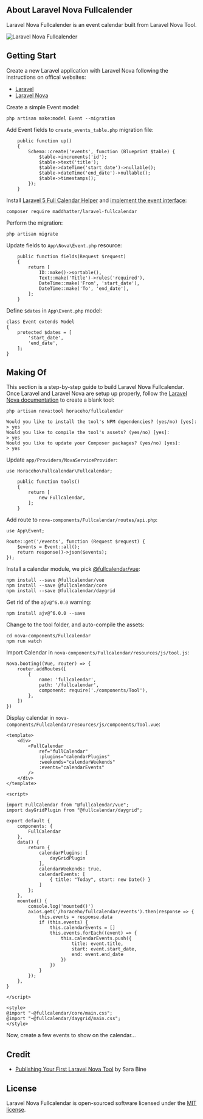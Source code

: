 ## About Laravel Nova Fullcalender
Laravel Nova Fullcalender is an event calendar built from Laravel Nova Tool.

![Laravel Nova Fullcalender](https://raw.githubusercontent.com/horaceho/laravel-fullcalendar/master/resources/images/nova-fullcalendar.png)

## Getting Start
Create a new Laravel application with Laravel Nova following the instructions on offical websites:
- [Laravel](https://laravel.com/docs/master)
- [Laravel Nova](https://nova.laravel.com/docs/)

Create a simple Event model:
````
php artisan make:model Event --migration
````
Add Event fields to ````create_events_table.php```` migration file:
````
    public function up()
    {
        Schema::create('events', function (Blueprint $table) {
            $table->increments('id');
            $table->text('title');
            $table->dateTime('start_date')->nullable();
            $table->dateTime('end_date')->nullable();
            $table->timestamps();
        });
    }
````
Install [Laravel 5 Full Calendar Helper](https://github.com/maddhatter/laravel-fullcalendar) and [implement the event interface](https://github.com/maddhatter/laravel-fullcalendar):
````
composer require maddhatter/laravel-fullcalendar
````
Perform the migration:
````
php artisan migrate
````
Update fields to ````App\Nova\Event.php```` resource:
````
    public function fields(Request $request)
    {
        return [
            ID::make()->sortable(),
            Text::make('Title')->rules('required'),
            DateTime::make('From', 'start_date'),
            DateTime::make('To', 'end_date'),
        ];
    }
````
Define ````$dates```` in ````App\Event.php```` model:
````
class Event extends Model
{
    protected $dates = [
        'start_date',
        'end_date',
    ];
}
````

## Making Of
This section is a step-by-step guide to build Laravel Nova Fullcalendar. Once Laravel and Laravel Nova are setup up properly, follow the [Laravel Nova documentation](https://nova.laravel.com/docs/) to create a blank tool:
````
php artisan nova:tool horaceho/fullcalendar

Would you like to install the tool's NPM dependencies? (yes/no) [yes]:
> yes
Would you like to compile the tool's assets? (yes/no) [yes]:
> yes
Would you like to update your Composer packages? (yes/no) [yes]:
> yes
````
Update ````app/Providers/NovaServiceProvider````:
````
use Horaceho\Fullcalendar\Fullcalendar;

    public function tools()
    {
        return [
            new Fullcalendar,
        ];
    }
````
Add route to ````nova-components/Fullcalendar/routes/api.php````:
````
use App\Event;

Route::get('/events', function (Request $request) {
    $events = Event::all();
    return response()->json($events);
});
````
Install a calendar module, we pick [@fullcalendar/vue](https://fullcalendar.io/docs/vue):
````
npm install --save @fullcalendar/vue
npm install --save @fullcalendar/core
npm install --save @fullcalendar/daygrid
````
Get rid of the ````ajv@^6.0.0```` warning:
````
npm install ajv@^6.0.0 --save
````
Change to the tool folder, and auto-compile the assets:
````
cd nova-components/Fullcalendar
npm run watch
````
Import Calendar in ````nova-components/Fullcalendar/resources/js/tool.js````:
````
Nova.booting((Vue, router) => {
    router.addRoutes([
        {
            name: 'fullcalendar',
            path: '/fullcalendar',
            component: require('./components/Tool'),
        },
    ])
})
````
Display calendar in ````nova-components/Fullcalendar/resources/js/components/Tool.vue````:
````
<template>
    <div>
        <FullCalendar 
            ref="fullCalendar" 
            :plugins="calendarPlugins"
            :weekends="calendarWeekends"
            :events="calendarEvents"
        />
    </div>
</template>

<script>

import FullCalendar from "@fullcalendar/vue";
import dayGridPlugin from "@fullcalendar/daygrid";

export default {
    components: {
        FullCalendar
    },
    data() {
        return {
            calendarPlugins: [
                dayGridPlugin
            ],
            calendarWeekends: true,
            calendarEvents: [
                { title: "Today", start: new Date() }
            ]
        };
    },
    mounted() {
        console.log('mounted()')
        axios.get('/horaceho/fullcalendar/events').then(response => {
            this.events = response.data
            if (this.events) {
                this.calendarEvents = []
                this.events.forEach((event) => {
                    this.calendarEvents.push({
                        title: event.title,
                        start: event.start_date,
                        end: event.end_date
                    })
                })
            }
        });
    },
}

</script>

<style>
@import "~@fullcalendar/core/main.css";
@import "~@fullcalendar/daygrid/main.css";
</style>

````
Now, create a few events to show on the calendar...

## Credit
- [Publishing Your First Laravel Nova Tool](https://tighten.co/blog/publishing-your-first-laravel-nova-tool) by Sara Bine

## License
Laravel Nova Fullcalendar is open-sourced software licensed under the [MIT license](https://opensource.org/licenses/MIT).